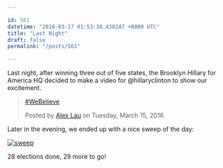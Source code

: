 ```yaml
---

id: 561
datetime: "2016-03-17 01:53:38.430247 +0000 UTC"
title: "Last Night"
draft: false
permalink: "/posts/561"

---
```


Last night, after winning three out of five states, the Brooklyn Hillary for America HQ decided to make a video for @hillaryclinton to show our excitement.

<div id="fb-root"></div><script>(function(d, s, id) {  var js, fjs = d.getElementsByTagName(s)[0];  if (d.getElementById(id)) return;  js = d.createElement(s); js.id = id;  js.src = "//connect.facebook.net/en_US/sdk.js#xfbml=1&version=v2.3";  fjs.parentNode.insertBefore(js, fjs);}(document, 'script', 'facebook-jssdk'));</script><div class="fb-video" data-allowfullscreen="1" data-href="/jedilau/videos/vb.10103443/10104676346026972/?type=3"><div class="fb-xfbml-parse-ignore"><blockquote cite="https://www.facebook.com/jedilau/videos/10104676346026972/"><a href="https://www.facebook.com/jedilau/videos/10104676346026972/">#WeBelieve</a><p></p>Posted by <a href="#" role="button">Alex Lau</a> on Tuesday, March 15, 2016</blockquote></div></div>

Later in the evening, we ended up with a nice sweep of the day:

[![sweep](http://cl.natw.me/fR9r/d)](http://www.nytimes.com/elections/2016/national-results-map)

28 elections done, 29 more to go!
